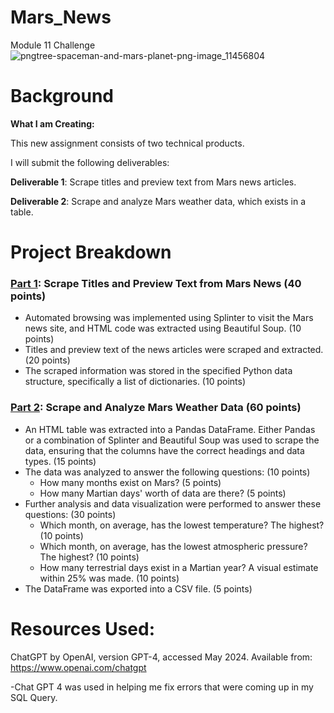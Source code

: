 # Mars_News
Module 11 Challenge
![pngtree-spaceman-and-mars-planet-png-image_11456804](https://github.com/KrissinaW/Mars_News/assets/162597320/5a1e6002-1822-4499-b8fb-d5607b3634c7)

# **Background**

**What I am Creating:**

This new assignment consists of two technical products. 

I will submit the following deliverables:

**Deliverable 1**: Scrape titles and preview text from Mars news articles.

**Deliverable 2**: Scrape and analyze Mars weather data, which exists in a table.


# **Project Breakdown**

### [Part 1](part_1_mars_news.ipynb): Scrape Titles and Preview Text from Mars News (40 points)

- Automated browsing was implemented using Splinter to visit the Mars news site, and HTML code was extracted using Beautiful Soup. (10 points)
- Titles and preview text of the news articles were scraped and extracted. (20 points)
- The scraped information was stored in the specified Python data structure, specifically a list of dictionaries. (10 points)

### [Part 2](part_2_mars_news.ipynb): Scrape and Analyze Mars Weather Data (60 points)

- An HTML table was extracted into a Pandas DataFrame. Either Pandas or a combination of Splinter and Beautiful Soup was used to scrape the data, ensuring that the columns have the correct headings and data types. (15 points)
- The data was analyzed to answer the following questions: (10 points)
  - How many months exist on Mars? (5 points)
  - How many Martian days' worth of data are there? (5 points)
- Further analysis and data visualization were performed to answer these questions: (30 points)
  - Which month, on average, has the lowest temperature? The highest? (10 points)
  - Which month, on average, has the lowest atmospheric pressure? The highest? (10 points)
  - How many terrestrial days exist in a Martian year? A visual estimate within 25% was made. (10 points)
- The DataFrame was exported into a CSV file. (5 points)

# **Resources Used**:

 ChatGPT by OpenAI, version GPT-4, accessed May 2024. Available from: https://www.openai.com/chatgpt 

 -Chat GPT 4 was used in helping me fix errors that were coming up in my SQL Query.
